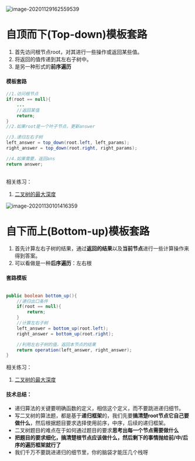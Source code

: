 ![image-20201129162559539](https://raw.githubusercontent.com/TWDH/Leetcode-From-Zero/master/img/image-20201129162559539.png)

# 自顶而下(Top-down)模板套路

1. 首先访问根节点root，对其进行一些操作或返回某些值。
2. 将返回的值传递到其左右子树中。
3. 是另一种形式的**前序遍历**

#### 模板套路

```java
//1.访问根节点
if(root == null){
    ...
    //返回某值
    return;
}
//2.如果root是一个叶子节点，更新answer

//3.递归左右子树
left_answer = top_down(root.left, left_params);
right_answer = top_down(root.right, right_params);

//4.如果需要，返回ans
return answer;
    
```

相关练习：

1. [二叉树的最大深度](05.二叉树的最大深度.md)

![image-20201130101416359](https://raw.githubusercontent.com/TWDH/Leetcode-From-Zero/master/img/image-20201130101416359.png)

# 自下而上(Bottom-up)模板套路



1. 首先计算左右子树的结果，通过**返回的结果**以及**当前节点**进行一些计算操作来得到答案。
2. 可以看做是一种**后序遍历**：左右根

#### 套路模板

```java

public boolean bottom_up(){
    //递归出口条件
    if(root == null){
        return;
    }
    //计算左右子树
    left_answer = bottom_up(root.left);
    right_answer = bottom_up(root.right);

    //利用左右子树的值，返回本节点的结果
    return operation(left_answer, right_answer);
}

```

相关练习：

1. [二叉树的最大深度](算法真题实践/05.二叉树的最大深度.md)

#### 技术总结：

* 递归算法的关键要明确函数的定义，相信这个定义，而不要跳进递归细节。
* 写二叉树的算法题，都是基于**递归框架**的，我们先要**搞清楚root节点它自己要做什么**，然后根据题目要求选择使用前序，中序，后续的递归框架。
* 二叉树题目的难点在于如何通过题目的要求**思考出每一个节点需要做什么**
* **把题目的要求细化，搞清楚根节点应该做什么，然后剩下的事情抛给前/中/后序的遍历框架就行了**
* 我们千万不要跳进递归的细节里，你的脑袋才能压几个栈呀













